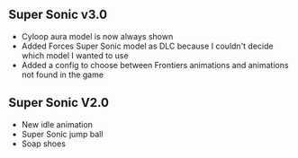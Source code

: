 ## Super Sonic v3.0
- Cyloop aura model is now always shown
- Added Forces Super Sonic model as DLC because I couldn't decide which model I wanted to use
- Added a config to choose between Frontiers animations and animations not found in the game

## Super Sonic V2.0
- New idle animation
- Super Sonic jump ball
- Soap shoes
